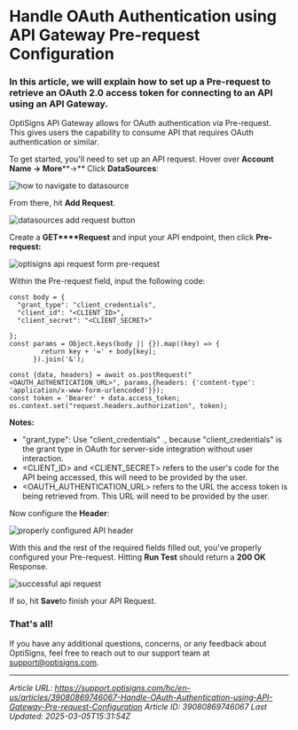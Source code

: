 # Handle OAuth Authentication using API Gateway Pre-request Configuration

### In this article, we will explain how to set up a Pre-request to retrieve an OAuth 2.0 access token for connecting to an API using an API Gateway.

OptiSigns API Gateway allows for OAuth authentication via Pre-request. This gives users the capability to consume API that requires OAuth authentication or similar.

To get started, you'll need to set up an API request. Hover over **Account Name → More****→** Click **DataSources**:

![how to navigate to datasource](https://support.optisigns.com/hc/article_attachments/39080869728915)

From there, hit **Add Request**.

![datasources add request button](https://support.optisigns.com/hc/article_attachments/39080900410515)

Create a **GET****Request** and input your API endpoint, then click **Pre-request:**

![optisigns api request form pre-request](https://support.optisigns.com/hc/article_attachments/39080869729555)

Within the Pre-request field, input the following code:

```
const body = {  
  "grant_type": "client_credentials",  
  "client_id": "<CLIENT_ID>",  
  "client_secret": "<CLIENT_SECRET>"  
  
};  
const params = Object.keys(body || {}).map((key) => {  
        return key + '=' + body[key];  
      }).join('&');  
  
const {data, headers} = await os.postRequest("<OAUTH_AUTHENTICATION_URL>", params,{headers: {'content-type': 'application/x-www-form-urlencoded'}});  
const token = 'Bearer' + data.access_token;  
os.context.set("request.headers.authorization", token);
```

**Notes:**

- "grant\_type": Use "client\_credentials" ., because "client\_credentials" is the grant type in OAuth for server-side integration without user interaction.
- <CLIENT\_ID> and <CLIENT\_SECRET> refers to the user's code for the API being accessed, this will need to be provided by the user.
- <OAUTH\_AUTHENTICATION\_URL> refers to the URL the access token is being retrieved from. This URL will need to be provided by the user.

Now configure the **Header**:

![properly configured API header](https://support.optisigns.com/hc/article_attachments/39080900411795)

With this and the rest of the required fields filled out, you've properly configured your Pre-request. Hitting **Run Test** should return a **200 OK** Response.

![successful api request](https://support.optisigns.com/hc/article_attachments/39080869736211)

If so, hit **Save**to finish your API Request.

### That's all!

If you have any additional questions, concerns, or any feedback about OptiSigns, feel free to reach out to our support team at [support@optisigns.com](mailto:support@optisigns.com).

---
*Article URL: https://support.optisigns.com/hc/en-us/articles/39080869746067-Handle-OAuth-Authentication-using-API-Gateway-Pre-request-Configuration*
*Article ID: 39080869746067*
*Last Updated: 2025-03-05T15:31:54Z*
